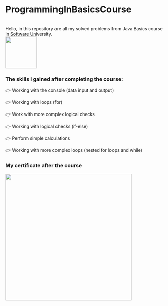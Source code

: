 # ProgrammingInBasicsCourse
 </br> Hello, in this repository are all my solved problems from Java Basics course in Software University. </br>
<img alignt = "center" src ="https://github.com/StefanHristov1997/StefanHristov1997/assets/133797718/4a7cc40b-0bcf-4068-8297-563d4d6df91c" width="100" height="100" />

### Тhe skills I gained after completing the course:
👉 Working with the console (data input and output)

👉 Working with loops (for)

👉 Work with more complex logical checks

👉 Working with logical checks (if-else)

👉 Perform simple calculations

👉 Working with more complex loops (nested for loops and while)

### My certificate after the course
 <img src = "https://github.com/StefanHristov1997/Programming_In_Basics_Course/assets/133797718/6b3b5f3f-ee4a-41d8-8ca4-48adfa47b84a" weidth = "300" height = "400" />

